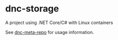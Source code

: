 # dnc-storage
A project using .NET Core/C# with Linux containers

See [dnc-meta-repo](https://github.com/juan-carlos-trimino/dnc-meta-repo) for usage information.
